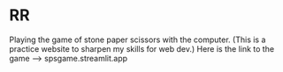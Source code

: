 # RR
Playing the game of stone paper scissors with the computer. (This is a practice website to sharpen my skills for web dev.)
Here is the link to the game --> spsgame.streamlit.app
